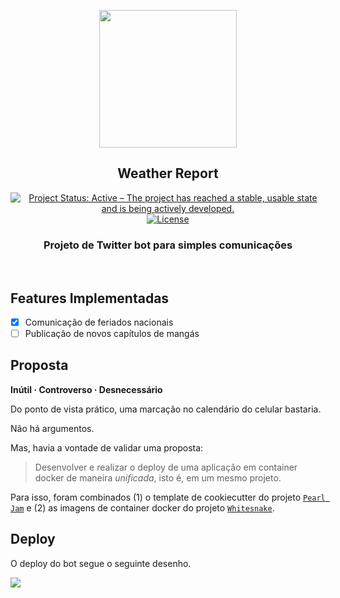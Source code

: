<p align="center"><img src="https://thumbs.gfycat.com/CreepyDistantDaddylonglegs-size_restricted.gif" align="center" height=220/>
</p>

<h2 align="center">Weather Report</h2>

<p align="center">
<a href="http://www.repostatus.org/#active"><img alt="Project Status: Active – The project has reached a stable, usable state and is being actively developed." src="https://www.repostatus.org/badges/latest/active.svg"></a>
<a href="https://www.gnu.org/licenses/gpl-3.0"><img alt="License" src="https://img.shields.io/badge/License-GPLv3-blue.svg"></a>

<br>

<h3 align="center">Projeto de Twitter bot para simples comunicações</h3>

<br>

## Features Implementadas

- [x] Comunicação de feriados nacionais 
- [ ] Publicação de novos capítulos de mangás

## Proposta

**Inútil · Controverso · Desnecessário**

Do ponto de vista prático, uma marcação no calendário do celular bastaria.

Não há argumentos.

Mas, havia a vontade de validar uma proposta:

> Desenvolver e realizar o deploy de uma aplicação em container docker de maneira *unificada*, isto é, em um mesmo projeto.

Para isso, foram combinados (1) o template de cookiecutter do projeto [`Pearl Jam`](https://github.com/adelmofilho/Pearl-Jam) e (2) as imagens de container docker do projeto [`Whitesnake`](https://github.com/adelmofilho/Whitesnake).

## Deploy

O deploy do bot segue o seguinte desenho.

![](https://i.imgur.com/4YxjhFg.png)



